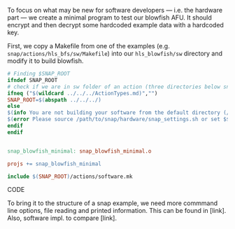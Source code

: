 To focus on what may be new for software developers — i.e. the hardware part — we create a minimal program to test our blowfish AFU. It should encrypt and then decrypt some hardcoded example data with a hardcoded key.

First, we copy a Makefile from one of the examples \(e.g. `snap/actions/hls_bfs/sw/Makefile`\) into our `hls_blowfish/sw` directory and modify it to build blowfish.

```Makefile
# Finding $SNAP_ROOT
ifndef SNAP_ROOT
# check if we are in sw folder of an action (three directories below snap root)
ifneq ("$(wildcard ../../../ActionTypes.md)","")
SNAP_ROOT=$(abspath ../../../)
else
$(info You are not building your software from the default directory (/path/to/snap/actions/<action_name>/sw) or specified a wrong $$SNAP_ROOT.)
$(error Please source /path/to/snap/hardware/snap_settings.sh or set $$SNAP_ROOT manually.)
endif
endif


snap_blowfish_minimal: snap_blowfish_minimal.o

projs += snap_blowfish_minimal

include $(SNAP_ROOT)/actions/software.mk
```

CODE



To bring it to the structure of a snap example, we need more commmand line options, file reading and printed information. This can be found in \[link\]. Also, software impl. to compare \[link\].

